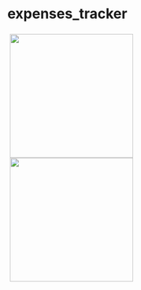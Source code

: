 # expenses_tracker

<div style="display: flex;">
  <div style="flex: 50%; padding: 5px;">
    <img src="https://github.com/bugrahankaramollaoglu/expenses_tracker/blob/main/ss.png" width="250" />
    <img src="https://github.com/bugrahankaramollaoglu/expenses_tracker/blob/main/ss2.png" width="250" />
</div>
